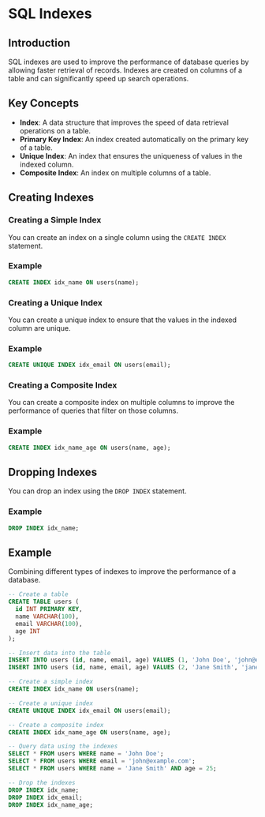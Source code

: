 # SQL Indexes

## Introduction

SQL indexes are used to improve the performance of database queries by allowing faster retrieval of records. Indexes are created on columns of a table and can significantly speed up search operations.

## Key Concepts

- **Index**: A data structure that improves the speed of data retrieval operations on a table.
- **Primary Key Index**: An index created automatically on the primary key of a table.
- **Unique Index**: An index that ensures the uniqueness of values in the indexed column.
- **Composite Index**: An index on multiple columns of a table.

## Creating Indexes

### Creating a Simple Index

You can create an index on a single column using the `CREATE INDEX` statement.

### Example

```sql
CREATE INDEX idx_name ON users(name);
```

### Creating a Unique Index

You can create a unique index to ensure that the values in the indexed column are unique.

### Example

```sql
CREATE UNIQUE INDEX idx_email ON users(email);
```

### Creating a Composite Index

You can create a composite index on multiple columns to improve the performance of queries that filter on those columns.

### Example

```sql
CREATE INDEX idx_name_age ON users(name, age);
```

## Dropping Indexes

You can drop an index using the `DROP INDEX` statement.

### Example

```sql
DROP INDEX idx_name;
```

## Example

Combining different types of indexes to improve the performance of a database.

```sql
-- Create a table
CREATE TABLE users (
  id INT PRIMARY KEY,
  name VARCHAR(100),
  email VARCHAR(100),
  age INT
);

-- Insert data into the table
INSERT INTO users (id, name, email, age) VALUES (1, 'John Doe', 'john@example.com', 30);
INSERT INTO users (id, name, email, age) VALUES (2, 'Jane Smith', 'jane@example.com', 25);

-- Create a simple index
CREATE INDEX idx_name ON users(name);

-- Create a unique index
CREATE UNIQUE INDEX idx_email ON users(email);

-- Create a composite index
CREATE INDEX idx_name_age ON users(name, age);

-- Query data using the indexes
SELECT * FROM users WHERE name = 'John Doe';
SELECT * FROM users WHERE email = 'john@example.com';
SELECT * FROM users WHERE name = 'Jane Smith' AND age = 25;

-- Drop the indexes
DROP INDEX idx_name;
DROP INDEX idx_email;
DROP INDEX idx_name_age;
